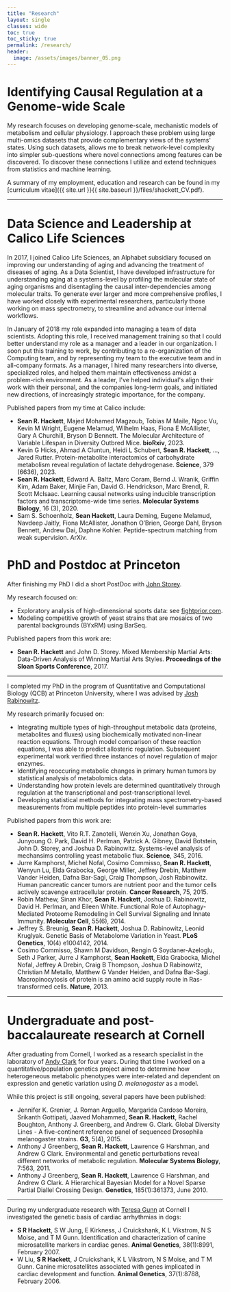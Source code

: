 ```yaml
---
title: "Research"
layout: single
classes: wide
toc: true
toc_sticky: true
permalink: /research/
header:
  image: /assets/images/banner_05.png
---
```



# Identifying Causal Regulation at a Genome-wide Scale

My research focuses on developing genome-scale, mechanistic models of metabolism and cellular physiology. I approach these problem using large multi-omics datasets that provide complementary views of the systems' states. Using such datasets, allows me to break network-level complexity into simpler sub-questions where novel connections among features can be discovered. To discover these connections I utilize and extend techniques from statistics and machine learning.

A summary of my employment, education and research can be found in my [curriculum vitae]({{ site.url }}{{ site.baseurl }}/files/shackett_CV.pdf).

<hr>

# Data Science and Leadership at Calico Life Sciences

In 2017, I joined Calico Life Sciences, an Alphabet subsidiary focused on improving our understanding of aging and advancing the treatment of diseases of aging. As a Data Scientist, I have developed infrastructure for understanding aging at a systems-level by profiling the molecular state of aging organisms and disentagling the causal inter-dependencies among molecular traits. To generate ever larger and more comprehensive profiles, I have worked closely with experimental researchers, particularly those working on mass spectrometry, to streamline and advance our internal workflows. 

In January of 2018 my role expanded into managing a team of data scientists. Adopting this role, I received management training so that I could better understand my role as a manager and a leader in our organization. I soon put this training to work, by contributing to a re-organization of the Computing team, and by representing my team to the executive team and in all-company formats. As a manager, I hired many researchers into diverse, specialized roles, and helped them maintain effectiveness amidst a problem-rich environment. As a leader, I've helped individual's align their work with their personal, and the companies long-term goals, and initiated new directions, of increasingly strategic importance, for the company.

Published papers from my time at Calico include:

- **Sean R. Hackett**, Majed Mohamed Magzoub, Tobias M Maile, Ngoc Vu, Kevin M Wright, Eugene Melamud, Wilhelm Haas, Fiona E McAllister, Gary A Churchill, Bryson D Bennett. The Molecular Architecture of Variable Lifespan in Diversity Outbred Mice. **bioRxiv**, 2023.
- Kevin G Hicks, Ahmad A Cluntun, Heidi L Schubert, **Sean R. Hackett**, ..., Jared Rutter. Protein-metabolite interactomics of carbohydrate metabolism reveal regulation of lactate dehydrogenase. **Science**, 379 (6636), 2023.
- **Sean R. Hackett**, Edward A. Baltz, Marc Coram, Bernd J. Wranik, Griffin Kim, Adam Baker, Minjie Fan, David G. Hendrickson, Marc Brendl, R. Scott McIsaac. Learning causal networks using inducible transcription factors and transcriptome-wide time series. **Molecular Systems Biology**, 16 (3), 2020.
- Sam S. Schoenholz, **Sean Hackett**, Laura Deming, Eugene Melamud, Navdeep Jaitly, Fiona McAllister, Jonathon O’Brien, George Dahl, Bryson Bennett, Andrew Dai, Daphne Kohler. Peptide-spectrum matching from weak supervision. ArXiv.

# PhD and Postdoc at Princeton

After finishing my PhD I did a short PostDoc with [John Storey](https://storeylab.org/).

My research focused on:

- Exploratory analysis of high-dimensional sports data: see [fightprior.com](https://www.fightprior.com).
- Modeling competitive growth of yeast strains that are mosaics of two parental backgrounds (BYxRM) using BarSeq.

Published papers from this work are:

- **Sean R. Hackett** and John D. Storey. Mixed Membership Martial Arts: Data-Driven Analysis of Winning Martial Arts Styles. **Proceedings of the Sloan Sports Conference**, 2017.

<hr>

I completed my PhD in the program of Quantitative and Computational Biology (QCB) at Princeton University, where I was advised by [Josh Rabinowitz](https://rabinowitz.scholar.princeton.edu/).

My research primarily focused on:

- Integrating multiple types of high-throughput metabolic data (proteins, metabolites and fluxes) using biochemically motivated non-linear reaction equations. Through model comparison of these reaction equations, I was able to predict allosteric regulation. Subsequent experimental work verified three instances of novel regulation of major enzymes.
- Identifying reoccuring metabolic changes in primary human tumors by statistical analysis of metabolomics data.
- Understanding how protein levels are determined quantitatively through regulation at the transcriptional and post-transcriptional level.
- Developing statistical methods for integrating mass spectrometry-based measurements from multiple peptides into protein-level summaries

Published papers from this work are:

- **Sean R. Hackett**, Vito R.T. Zanotelli, Wenxin Xu, Jonathan Goya, Junyoung O. Park, David H. Perlman, Patrick A. Gibney, David Botstein, John D. Storey, and Joshua D. Rabinowitz. Systems-level analysis of mechansims controlling yeast metabolic flux. **Science**, 345, 2016.
- Jurre Kamphorst, Michel Nofal, Cosimo Commisso, **Sean R. Hackett**, Wenyun Lu, Elda Grabocka, George Miller, Jeffrey Drebin, Matthew Vander Heiden, Dafna Bar-Sagi, Craig Thompson, Josh Rabinowitz. Human pancreatic cancer tumors are nutrient poor and the tumor cells actively scavenge extracellular protein. **Cancer Research**, 75, 2015.
- Robin Mathew, Sinan Khor, **Sean R. Hackett**, Joshua D. Rabinowitz, David H. Perlman, and Eileen White. Functional Role of Autophagy-Mediated Proteome Remodeling in Cell Survival Signaling and Innate Immunity. **Molecular Cell**, 55(6), 2014.
- Jeffrey S. Breunig, **Sean R. Hackett**, Joshua D. Rabinowitz, Leonid Kruglyak. Genetic Basis of Metabolome Variation in Yeast. **PLoS Genetics**, 10(4) e1004142, 2014.
- Cosimo Commisso, Shawn M Davidson, Rengin G Soydaner-Azeloglu, Seth J Parker, Jurre J Kamphorst, **Sean Hackett**, Elda Grabocka, Michel Nofal, Jeffrey A Drebin, Craig B Thompson, Joshua D Rabinowitz, Christian M Metallo, Matthew G Vander Heiden, and Dafna Bar-Sagi. Macropinocytosis of protein is an amino acid supply route in Ras-transformed cells. **Nature**, 2013.

<hr>

# Undergraduate and post-baccalaureate research at Cornell

After graduating from Cornell, I worked as a research specialist in the laboratory of [Andy Clark](https://blogs.cornell.edu/clarklabblog/) for four years. During that time I worked on a quantitative/population genetics project aimed to determine how heterogeneous metabolic phenotypes were inter-related and dependent on expression and genetic variation using *D. melanogaster* as a model.

While this project is still ongoing, several papers have been published:

- Jennifer K. Grenier, J. Roman Arguello, Margarida Cardoso Moreira, Srikanth Gottipati, Jaaved Mohammed, **Sean R. Hackett**, Rachel Boughton, Anthony J. Greenberg, and Andrew G. Clark. Global Diversity Lines - A five-continent reference panel of sequenced Drosophila melanogaster strains. **G3**, 5(4), 2015.
- Anthony J Greenberg, **Sean R. Hackett**, Lawrence G Harshman, and Andrew G Clark. Environmental and genetic perturbations reveal different networks of metabolic regulation. **Molecular Systems Biology**, 7:563, 2011.
- Anthony J Greenberg, **Sean R. Hackett**, Lawrence G Harshman, and Andrew G Clark. A Hierarchical Bayesian Model for a Novel Sparse Partial Diallel Crossing Design. **Genetics**, 185(1):361373, June 2010.

<hr>

During my undergraduate research with [Teresa Gunn](http://mclaughlinresearch.org/research-scientists/faculty/teresa-gunn/) at Cornell I investigated the genetic basis of cardiac arrhythmias in dogs:

- **S R Hackett**, S W Jung, E Kirkness, J Cruickshank, K L Vikstrom, N S Moise, and T M Gunn. Identification and characterization of canine microsatellite markers in cardiac genes. **Animal Genetics**, 38(1):8991, February 2007.
- W Liu, **S R Hackett**, J Cruickshank, K L Vikstrom, N S Moise, and T M Gunn. Canine microsatellites associated with genes implicated in cardiac development and function. **Animal Genetics**, 37(1):8788, February 2006.